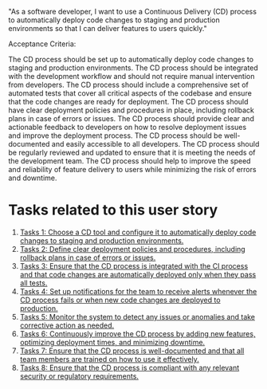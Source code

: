 "As a software developer, I want to use a Continuous Delivery (CD) process to automatically deploy code changes to 
staging and production environments so that I can deliver features to users quickly."

Acceptance Criteria:

The CD process should be set up to automatically deploy code changes to staging and production environments.
The CD process should be integrated with the development workflow and should not require manual intervention from developers.
The CD process should include a comprehensive set of automated tests that cover all critical aspects of the codebase and ensure that the code changes are ready for deployment.
The CD process should have clear deployment policies and procedures in place, including rollback plans in case of errors or issues.
The CD process should provide clear and actionable feedback to developers on how to resolve deployment issues and improve the deployment process.
The CD process should be well-documented and easily accessible to all developers.
The CD process should be regularly reviewed and updated to ensure that it is meeting the needs of the development team.
The CD process should help to improve the speed and reliability of feature delivery to users while minimizing the risk of errors and downtime.


# Tasks related to this user story
1. [Tasks 1: Choose a CD tool and configure it to automatically deploy code changes to staging and production 
environments.](tasks/task_2.1.2.1.md)
2. [Tasks 2: Define clear deployment policies and procedures, including rollback plans in case of errors or issues.](tasks/task_2.1.2.2.md)
3. [Tasks 3: Ensure that the CD process is integrated with the CI process and that code changes are automatically 
deployed only when they pass all tests.](tasks/task_2.1.2.3.md)
4. [Tasks 4: Set up notifications for the team to receive alerts whenever the CD process fails or when new code 
changes are deployed to production.](tasks/task_2.1.2.4.md)
5. [Tasks 5: Monitor the system to detect any issues or anomalies and take corrective action as needed.](tasks/task_2.1.2.5.md)
6. [Tasks 6: Continuously improve the CD process by adding new features, optimizing deployment times, and 
minimizing downtime.](tasks/task_2.1.2.6.md)
7. [Tasks 7: Ensure that the CD process is well-documented and that all team members are trained on how to use it 
effectively.](tasks/task_2.1.2.7.md)
8. [Tasks 8: Ensure that the CD process is compliant with any relevant security or regulatory requirements.](tasks/task_2.1.2.8.md)
